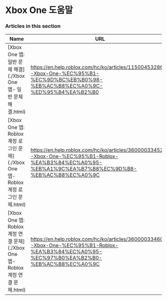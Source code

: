 # Xbox One 도움말  
### Articles in this section
Name|URL
-|-
[Xbox One 앱: 일반 문제 해결](./Xbox One 앱- 일반 문제 해결.html) |https://en.help.roblox.com/hc/ko/articles/115004532866-Xbox-One-%EC%95%B1-%EC%9D%BC%EB%B0%98-%EB%AC%B8%EC%A0%9C-%ED%95%B4%EA%B2%B0
[Xbox One 앱: Roblox 계정 로그인 문제](./Xbox One 앱- Roblox 계정 로그인 문제.html) |https://en.help.roblox.com/hc/ko/articles/360000334523-Xbox-One-%EC%95%B1-Roblox-%EA%B3%84%EC%A0%95-%EB%A1%9C%EA%B7%B8%EC%9D%B8-%EB%AC%B8%EC%A0%9C
[Xbox One 앱: Roblox 계정 연결 문제](./Xbox One 앱- Roblox 계정 연결 문제.html) |https://en.help.roblox.com/hc/ko/articles/360000334603-Xbox-One-%EC%95%B1-Roblox-%EA%B3%84%EC%A0%95-%EC%97%B0%EA%B2%B0-%EB%AC%B8%EC%A0%9C